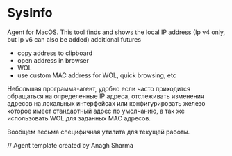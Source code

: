 #  SysInfo

Agent for MacOS. This tool finds and shows the local IP address (Ip v4 only, but Ip v6 can also be added)
additional futures
- copy address to clipboard
- open address in browser
- WOL
- use custom MAC address for WOL, quick browsing, etc 

Небольшая программа-агент, удобно если часто приходится обращаться на определенные IP адреса, 
отслеживать изменения адресов на локальных интерфейсах или конфигурировать железо которое имеет стандартный адрес по умолчанию, 
а так же использовать WOL для заданных MAC адресов.

Вообщем весьма специфичная утилита для текущей работы.    
   

// Agent template created by Anagh Sharma 

